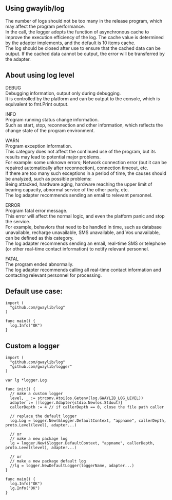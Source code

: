 ## Using gwaylib/log
The number of logs should not be too many in the release program, which may affect the program performance.<br/>
In the call, the logger adopts the function of asynchronous cache to improve the execution efficiency of the log. The cache value is determined by the adapter implements, and the default is 10 items cache.<br/>
The log should be closed after use to ensure that the cached data can be output. If the cached data cannot be output, the error will be transferred by the adapter.<br/>

## About using log level
DEBUG <br/>
Debugging information, output only during debugging. <br/>
It is controlled by the platform and can be output to the console, which is equivalent to fmt.Print output.<br/>

INFO <br/>
Program running status change information.<br/>
Such as start, stop, reconnection and other information, which reflects the change state of the program environment.<br/>

WARN <br/>
Program exception information.<br/>
This category does not affect the continued use of the program, but its results may lead to potential major problems.<br/>
For example: some unknown errors; Network connection error (but it can be repaired automatically after reconnection), connection timeout, etc.<br/>
If there are too many such exceptions in a period of time, the causes should be analyzed, such as possible problems:<br/>
Being attacked, hardware aging, hardware reaching the upper limit of bearing capacity, abnormal service of the other party, etc. <br/>
The log adapter recommends sending an email to relevant personnel.<br/>

ERROR<br/>
Program fatal error message. <br/>
This error will affect the normal logic, and even the platform panic and stop the service. <br/>
For example, behaviors that need to be handled in time, such as database unavailable, recharge unavailable, SMS unavailable, and Vos unavailable, can be defined as this category. <br/>
The log adapter recommends sending an email, real-time SMS or telephone (or other real-time contact information) to notify relevant personnel.<br/>

FATAL<br/>
The program ended abnormally.<br/>
The log adapter recommends calling all real-time contact information and contacting relevant personnel for processing.<br/>

## Default use case:

```
import (
  "github.com/gwaylib/log"
)

func main() {
  log.Info("OK")
}
```

## Custom a logger
```
import (
  "github.com/gwaylib/log"
  "github.com/gwaylib/logger"
)

var lg *logger.Log

func init() {
  // make a custom logger 
  level, _ := strconv.Atoi(os.Getenv(log.GWAYLIB_LOG_LEVEL))
  adapter := []logger.Adapter{stdio.New(os.Stdout)}
  callerDepth := 4 // if callerDepth == 0, close the file path caller

  // replace the default logger
  log.Log = logger.New(&logger.DefaultContext, "appname", callerDepth, proto.Level(level), adapter...)

  // or
  // make a new package log
  lg = logger.New(&logger.DefaultContext, "appname", callerDepth, proto.Level(level), adapter...)

  // or
  // make a new package default log
  //lg = logger.NewDefaultLogger(loggerName, adapter...)
}

func main() {
  log.Info("OK")
  lg.Info("OK")
}
```
